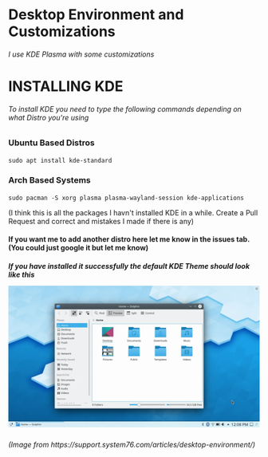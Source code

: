 # Desktop Environment and Customizations

<h6> I use KDE Plasma with some customizations </h6>

# INSTALLING KDE
<h6> To install KDE you need to type the following commands depending on what Distro you're using </h6>

<h3> Ubuntu Based Distros </h3>

```
sudo apt install kde-standard
```

<h3> Arch Based Systems </h3>

```
sudo pacman -S xorg plasma plasma-wayland-session kde-applications
```

(I think this is all the packages I havn't installed KDE in a while. Create a Pull Request and correct and mistakes I made if there is any)

<h4> If you want me to add another distro here let me know in the issues tab. (You could just google it but let me know)

<h5> If you have installed it successfully the default KDE Theme should look like this

![kdedesktop](assets/images/kdedesktop.png)

  <h6> (Image from https://support.system76.com/articles/desktop-environment/) </h6>

